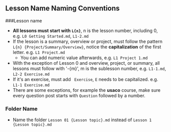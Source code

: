 ## Lesson Name Naming Conventions
###Lesson name
- **All lessons must start with `L{n}`**, n is the lesson number, including 0, e.g. `L0 Getting Started.md`, `L1-2.md`
- If the lesson is a summary, overview or project, must follow the pattern `L{n} {Project/Summary/Overview}`, notice the **capitalization** of the first letter. e.g. `L1 Project.md`
    - You can add numeric value afterwards, e.g. `L1 Project 1.md`
- With the exception of Lesson 0 and overview, project, or summary, all lessons must follow with '-{m}', m is the sublesson number, e.g. `L1-1.md`, `L2-2 Exercise.md`
- If it's an exercise, must add ` Exercise`, `E` needs to be capitalized. e.g. `L1-1 Exercise.md`
- There are some exceptions, for example the **usaco** course, make sure every question post starts with `Question` followed by a number.

### Folder Name

- Name the folder `Lesson 01 {Lesson topic}.md` instead of `Lesson 1 {Lesson topic}.md`